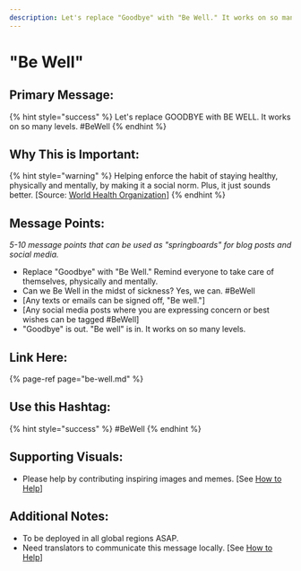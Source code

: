 ```yaml
---
description: Let's replace "Goodbye" with "Be Well." It works on so many levels.
---
```


# "Be Well"

## Primary Message:

{% hint style="success" %}
Let's replace GOODBYE with BE WELL. It works on so many levels. \#BeWell
{% endhint %}

## Why This is Important:

{% hint style="warning" %}
Helping enforce the habit of staying healthy, physically and mentally, by making it a social norm. Plus, it just sounds better. \[Source: [World Health Organization](https://www.who.int/publications-detail/outbreak-communication-best-practices-for-communicating-with-the-public-during-an-outbreak)\]
{% endhint %}

## Message Points:

_5-10 message points that can be used as "springboards" for blog posts and social media._

* Replace "Goodbye" with "Be Well." Remind everyone to take care of themselves, physically and mentally. 
* Can we Be Well in the midst of sickness? Yes, we can. \#BeWell
* \[Any texts or emails can be signed off, "Be well."\]
* \[Any social media posts where you are expressing concern or best wishes can be tagged \#BeWell\]
* "Goodbye" is out. "Be well" is in. It works on so many levels.

## Link Here:

{% page-ref page="be-well.md" %}

## Use this Hashtag:

{% hint style="success" %}
\#BeWell
{% endhint %}

## Supporting Visuals:

* Please help by contributing inspiring images and memes. \[See [How to Help](../how-to-help.md)\]

## Additional Notes:

* To be deployed in all global regions ASAP.
* Need translators to communicate this message locally. \[See [How to Help](../how-to-help.md)\]

